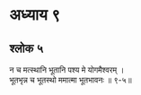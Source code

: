 # अध्याय ९

## श्लोक ५

न च मत्स्थानि भूतानि पश्य मे योगमैश्वरम् ।<br>भूतभृन्न च भूतस्थो ममात्मा भूतभावनः ॥ ९-५॥<br><br>

